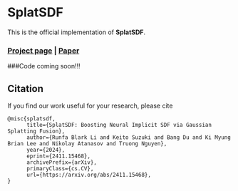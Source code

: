 # SplatSDF
This is the official implementation of **SplatSDF**.
### [Project page](https://blarklee.github.io/splatsdf/) | [Paper](https://arxiv.org/abs/2411.15468/)

###Code coming soon!!!



## Citation
If you find our work useful for your research, please cite
```
@misc{splatsdf,
      title={SplatSDF: Boosting Neural Implicit SDF via Gaussian Splatting Fusion}, 
      author={Runfa Blark Li and Keito Suzuki and Bang Du and Ki Myung Brian Lee and Nikolay Atanasov and Truong Nguyen},
      year={2024},
      eprint={2411.15468},
      archivePrefix={arXiv},
      primaryClass={cs.CV},
      url={https://arxiv.org/abs/2411.15468}, 
}
```
